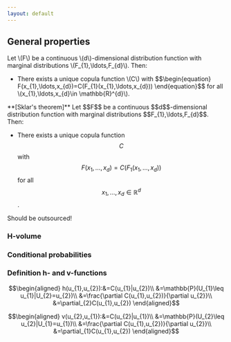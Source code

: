 ```yaml
---
layout: default
---
```


## General properties

<div class="theorem"> Let \(F\) be a continuous \(d\)-dimensional
distribution function with marginal distributions
\(F_{1},\ldots,F_{d}\). Then:

<ul>
<li>There exists a unique copula function \(C\) with 
$$\begin{equation}
F(x_{1},\ldots,x_{d})=C(F_{1}(x_{1},\ldots,x_{d}))
\end{equation}$$
for all \(x_{1},\ldots,x_{d}\in \mathbb{R}^{d}\).
</li>
</ul>
</div>


<div class="theorem" markdown="1">**[Sklar's theorem]**
Let $$F$$ be a continuous $$d$$-dimensional
distribution function with marginal distributions
$$F_{1},\ldots,F_{d}$$. Then:

- There exists a unique copula function $$C$$ with 
$$\begin{equation}
F(x_{1},\ldots,x_{d})=C(F_{1}(x_{1},\ldots,x_{d}))
\end{equation}$$
for all $$x_{1},\ldots,x_{d}\in \mathbb{R}^{d}$$.

</div>


Should be outsourced!

### H-volume


### Conditional probabilities



### Definition h- and v-functions

$$\begin{aligned}
h(u_{1},u_{2}):&=C(u_{1}|u_{2})\\
&=\mathbb{P}(U_{1}\leq u_{1}|U_{2}=u_{2})\\
&=\frac{\partial C(u_{1},u_{2})}{\partial u_{2}}\\
&=\partial_{2}C(u_{1},u_{2})
\end{aligned}$$


$$\begin{aligned}
v(u_{2},u_{1}):&=C(u_{2}|u_{1})\\
&=\mathbb{P}(U_{2}\leq u_{2}|U_{1}=u_{1})\\
&=\frac{\partial C(u_{1},u_{2})}{\partial u_{2}}\\
&=\partial_{1}C(u_{1},u_{2})
\end{aligned}$$
